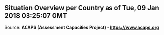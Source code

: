 ## Situation Overview per Country as of Tue, 09 Jan 2018 03:25:07 GMT

Source: **ACAPS (Assessment Capacities Project) - https://www.acaps.org**